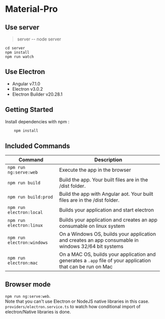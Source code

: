 # Material-Pro

## Use server

>  server  -- node server

    cd server
    npm install
    npm run watch

    

## Use Electron

- Angular v7.1.0
- Electron v3.0.2
- Electron Builder v20.28.1

## Getting Started

Install dependencies with npm :

``` bash
    npm install
```

## Included Commands

|Command|Description|
|--|--|
|`npm run ng:serve:web`| Execute the app in the browser |
|`npm run build`| Build the app. Your built files are in the /dist folder. |
|`npm run build:prod`| Build the app with Angular aot. Your built files are in the /dist folder. |
|`npm run electron:local`| Builds your application and start electron
|`npm run electron:linux`| Builds your application and creates an app consumable on linux system |
|`npm run electron:windows`| On a Windows OS, builds your application and creates an app consumable in windows 32/64 bit systems |
|`npm run electron:mac`|  On a MAC OS, builds your application and generates a `.app` file of your application that can be run on Mac |

## Browser mode

 `npm run ng:serve:web`.  
Note that you can't use Electron or NodeJS native libraries in this case.
 `providers/electron.service.ts` to watch how conditional import of electron/Native libraries is done.
